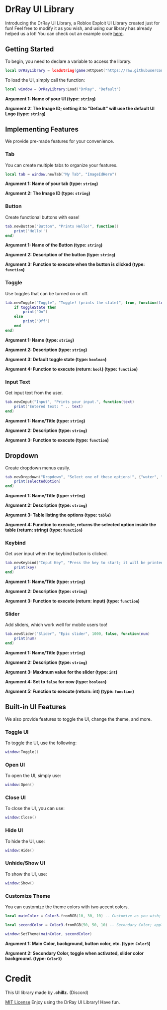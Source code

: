 # DrRay UI Library

Introducing the DrRay UI Library, a Roblox Exploit UI Library created just for fun! Feel free to modify it as you wish, and using our library has already helped us a lot! You can check out an example code [here](link).

## Getting Started

To begin, you need to declare a variable to access the library.

```lua
local DrRayLibrary = loadstring(game:HttpGet("https://raw.githubusercontent.com/AZYsGithub/Chillz-s-scripts/main/DrRay.lua"))()
```

To load the UI, simply call the function:

```lua
local window = DrRayLibrary:Load("DrRay", "Default")
```

**Argument 1: Name of your UI (type: `string`)**

**Argument 2: The Image ID; setting it to "Default" will use the default UI Logo (type: `string`)**

## Implementing Features

We provide pre-made features for your convenience.

### Tab

You can create multiple tabs to organize your features.

```lua
local tab = window.newTab("My Tab", "ImageIdHere")
```

**Argument 1: Name of your tab (type: `string`)**

**Argument 2: The Image ID (type: `string`)**

### Button

Create functional buttons with ease!

```lua
tab.newButton("Button", "Prints Hello!", function()
    print('Hello!')
end)
```

**Argument 1: Name of the Button (type: `string`)**

**Argument 2: Description of the button (type: `string`)**

**Argument 3: Function to execute when the button is clicked (type: `function`)**

### Toggle

Use toggles that can be turned on or off.

```lua
tab.newToggle("Toggle", "Toggle! (prints the state)", true, function(toggleState)
    if toggleState then
        print("On")
    else
        print("Off")
    end
end)
```

**Argument 1: Name (type: `string`)**

**Argument 2: Description (type: `string`)**

**Argument 3: Default toggle state (type: `boolean`)**

**Argument 4: Function to execute (return: `bool`) (type: `function`)**

### Input Text

Get input text from the user.

```lua
tab.newInput("Input", "Prints your input.", function(text)
    print("Entered text: " .. text)
end)
```

**Argument 1: Name/Title (type: `string`)**

**Argument 2: Description  (type: `string`)**

**Argument 3: Function to execute (type: `function`)**

## Dropdown

Create dropdown menus easily.

```lua
tab.newDropdown("Dropdown", "Select one of these options!", {"water", "dog", "air", "bb", "airplane", "wohhho", "yeay", "delete"}, function(selectedOption)
    print(selectedOption)
end)
```

**Argument 1: Name/Title (type: `string`)**

**Argument 2: Description  (type: `string`)**

**Argument 3: Table listing the options (type: `table`)**

**Argument 4: Function to execute, returns the selected option inside the table (return: string) (type: `function`)**

### Keybind

Get user input when the keybind button is clicked.

```lua
tab.newKeybind("Input Key", "Press the key to start; it will be printed out.", function(key)
    print(key)
end)
```

**Argument 1: Name/Title (type: `string`)**

**Argument 2: Description  (type: `string`)**

**Argument 3: Function to execute (return: input) (type: `function`)**

### Slider

Add sliders, which work well for mobile users too!

```lua
tab.newSlider("Slider", "Epic slider", 1000, false, function(num)
    print(num)
end)
```

**Argument 1: Name/Title (type: `string`)**

**Argument 2: Description  (type: `string`)**

**Argument 3: Maximum value for the slider (type: `int`)**

**Argument 4: Set to `false` for now (type: `boolean`)**

**Argument 5: Function to execute (return: int) (type: `function`)**

## Built-in UI Features

We also provide features to toggle the UI, change the theme, and more.

### Toggle UI

To toggle the UI, use the following:

```lua
window:Toggle()
```

### Open UI

To open the UI, simply use:

```lua
window:Open()
```

### Close UI

To close the UI, you can use:

```lua
window:Close()
```

### Hide UI

To hide the UI, use:

```lua
window:Hide()
```

### Unhide/Show UI

To show the UI, use:

```lua
window:Show()
```

### Customize Theme

You can customize the theme colors with two accent colors.

```lua
local mainColor = Color3.fromRGB(10, 30, 10) -- Customize as you wish; these are in RGB format. (mainColor applies to main colors like background, buttons, etc.)

local secondColor = Color3.fromRGB(50, 50, 10) -- Secondary Color; applies to Toggle when activated and slider background.

window:SetTheme(mainColor, secondColor)
```

**Argument 1: Main Color, background, button color, etc. (type: `Color3`)**

**Argument 2: Secondary Color, toggle when activated, slider color background. (type: `Color3`)**

# Credit
This UI library made by **.chillz.** (Discord)

[MIT License](main\LISCENSE)
Enjoy using the DrRay UI Library! 
Have fun.
